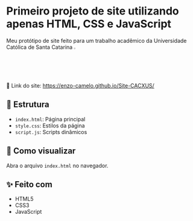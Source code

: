 # Primeiro projeto de site utilizando apenas HTML, CSS e JavaScript

Meu protótipo de site feito para um trabalho acadêmico da Universidade Católica de Santa Catarina <img src="https://encrypted-tbn0.gstatic.com/images?q=tbn:ANd9GcSW2xPsSgqLyDRN0gQYsdcF2nMZE6n9Fnsarg&s" alt="logo católica" style="width: 2%;"/>

🔗 Link do site: https://enzo-camelo.github.io/Site-CACXUS/

## 📁 Estrutura
- `index.html`: Página principal
- `style.css`: Estilos da página
- `script.js`: Scripts dinâmicos

## 🚀 Como visualizar
Abra o arquivo `index.html` no navegador.

## ✨ Feito com
- HTML5
- CSS3
- JavaScript
